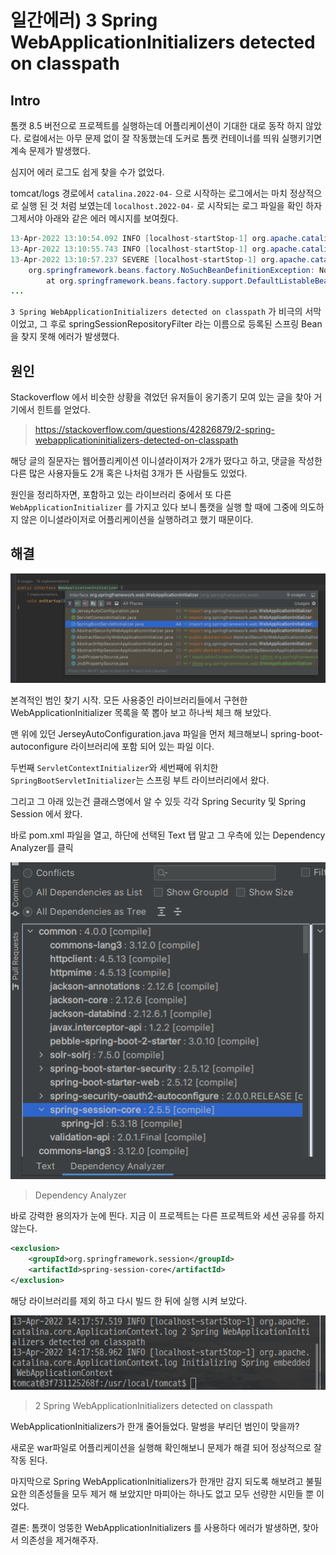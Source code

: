 # 일간에러) 3 Spring WebApplicationInitializers detected on classpath

## Intro

톰캣 8.5 버전으로 프로젝트를 실행하는데 어플리케이션이 기대한 대로 동작 하지 않았다. 로컬에서는 아무 문제 없이 잘 작동했는데 도커로 톰캣 컨테이너를 띄워 실행키기면 계속 문제가 발생했다.

심지어 에러 로그도 쉽게 찾을 수가 없었다.

tomcat/logs 경로에서 `catalina.2022-04-` 으로 시작하는 로그에서는 마치 정상적으로 실행 된 것 처럼 보였는데 `localhost.2022-04-` 로 시작되는 로그 파일을 확인 하자 그제서야 아래와 같은 에러 메시지를 보여줬다.



```java
13-Apr-2022 13:10:54.092 INFO [localhost-startStop-1] org.apache.catalina.core.ApplicationContext.log 3 Spring WebApplicationInitializers detected on classpath
13-Apr-2022 13:10:55.743 INFO [localhost-startStop-1] org.apache.catalina.core.ApplicationContext.log Initializing Spring embedded WebApplicationContext
13-Apr-2022 13:10:57.237 SEVERE [localhost-startStop-1] org.apache.catalina.core.StandardContext.filterStart Exception starting filter [springSessionRepositoryFilter]
	org.springframework.beans.factory.NoSuchBeanDefinitionException: No bean named 'springSessionRepositoryFilter' available
		at org.springframework.beans.factory.support.DefaultListableBeanFactory.getBeanDefinition(DefaultListableBeanFactory.java:872)
...
```

`3 Spring WebApplicationInitializers detected on classpath` 가 비극의 서막이었고, 그 후로 springSessionRepositoryFilter 라는 이름으로 등록된 스프링 Bean을 찾지 못해 에러가 발생했다.

## 원인

Stackoverflow 에서 비슷한 상황을 겪었던 유저들이 옹기종기 모여 있는 글을 찾아 거기에서 힌트를 얻었다.

> https://stackoverflow.com/questions/42826879/2-spring-webapplicationinitializers-detected-on-classpath

해당 글의 질문자는 웹어플리케이션 이니셜라이져가 2개가 떴다고 하고, 댓글을 작성한 다른 많은 사용자들도 2개 혹은 나처럼 3개가 뜬 사람들도 있었다.

원인을 정리하자면, 포함하고 있는 라이브러리 중에서 또 다른 `WebApplicationInitializer` 를 가지고 있다 보니 톰캣을 실행 할 때에 그중에 의도하지 않은 이니셜라이저로 어플리케이션을 실행하려고 했기 때문이다.

## 해결

![image-20220413143018394](https://raw.githubusercontent.com/Shane-Park/mdblog/main/devlife/todayError/20220413.assets/image-20220413143018394.png)

본격적인 범인 찾기 시작. 모든 사용중인 라이브러리들에서 구현한 WebApplicationInitializer 목록을 쭉 뽑아 보고 하나씩 체크 해 보았다.

맨 위에 있던 JerseyAutoConfiguration.java 파일을 먼저 체크해보니 spring-boot-autoconfigure 라이브러리에 포함 되어 있는 파일 이다.

두번째 `ServletContextInitializer`와 세번째에 위치한 `SpringBootServletInitializer`는 스프링 부트 라이브러리에서 왔다.

그리고  그 아래 있는건 클래스명에서 알 수 있듯 각각 Spring Security 및 Spring Session 에서 왔다.

바로 pom.xml 파일을 열고, 하단에 선택된 Text 탭 말고 그 우측에 있는 Dependency Analyzer를 클릭

![image-20220413143607875](https://raw.githubusercontent.com/Shane-Park/mdblog/main/devlife/todayError/20220413.assets/image-20220413143607875.png)

> Dependency Analyzer

바로 강력한 용의자가 눈에 띈다. 지금 이 프로젝트는 다른 프로젝트와 세션 공유를 하지 않는다.

```xml
<exclusion>
    <groupId>org.springframework.session</groupId>
    <artifactId>spring-session-core</artifactId>
</exclusion>
```

해당 라이브러리를 제외 하고 다시 빌드 한 뒤에 실행 시켜 보았다.

![image-20220413144050003](https://raw.githubusercontent.com/Shane-Park/mdblog/main/devlife/todayError/20220413.assets/image-20220413144050003.png)

> 2 Spring WebApplicationInitializers detected on classpath

WebApplicationInitializers가 한개 줄어들었다. 말썽을 부리던 범인이 맞을까?

새로운 war파일로 어플리케이션을 실행해 확인해보니 문제가 해결 되어 정상적으로 잘 작동 된다.

마지막으로 Spring WebApplicationInitializers가 한개만 감지 되도록 해보려고 불필요한 의존성들을 모두 제거 해 보았지만 마피아는 하나도 없고 모두 선량한 시민들 뿐 이었다.

결론: 톰캣이 엉뚱한 WebApplicationInitializers 를 사용하다 에러가 발생하면, 찾아서 의존성을 제거해주자.


